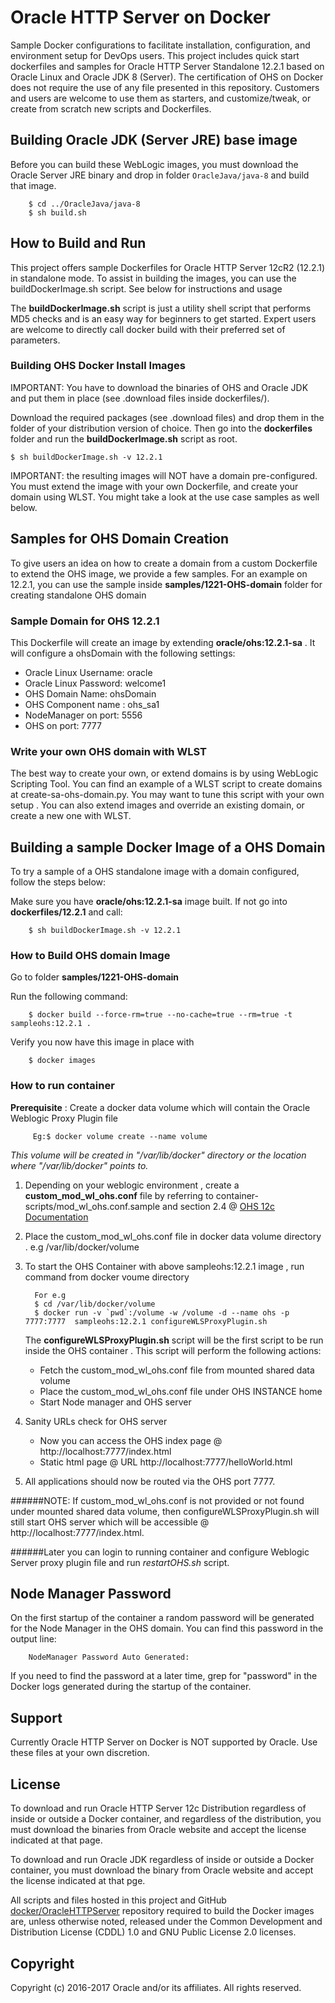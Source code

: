 Oracle HTTP Server on Docker
===============
Sample Docker configurations to facilitate installation, configuration, and environment setup for DevOps users. This project includes quick start dockerfiles and samples for Oracle HTTP Server Standalone 12.2.1 based on Oracle Linux and Oracle JDK 8 (Server).
The certification of OHS on Docker does not require the use of any file presented in this repository.
Customers and users are welcome to use them as starters, and customize/tweak, or create from scratch new scripts and Dockerfiles.

## Building Oracle JDK (Server JRE) base image
Before you can build these WebLogic images, you must download the Oracle Server JRE binary and drop in folder `OracleJava/java-8` and build that image.

        $ cd ../OracleJava/java-8
        $ sh build.sh

## How to Build and Run
This project offers sample Dockerfiles for Oracle HTTP Server 12cR2 (12.2.1) in standalone mode. To assist in building the images, you can use the buildDockerImage.sh script. See below for instructions and usage

The **buildDockerImage.sh** script is just a utility shell script that performs MD5 checks and is an easy way for beginners to get started. Expert users are welcome to directly call docker build with their preferred set of parameters.

### Building OHS Docker Install Images
IMPORTANT: You have to download the binaries of OHS and Oracle JDK and put them in place (see .download files inside dockerfiles/).

Download the required packages (see .download files) and drop them in the folder of your distribution version of choice. Then go into the **dockerfiles** folder and run the **buildDockerImage.sh** script as root.

    $ sh buildDockerImage.sh -v 12.2.1

IMPORTANT: the resulting images will NOT have a domain pre-configured.
You must extend the image with your own Dockerfile, and create your domain using WLST. You might take a look at the use case samples as well below.

## Samples for OHS Domain Creation
To give users an idea on how to create a domain from a custom Dockerfile to extend the OHS image, we provide a few samples. For an example on 12.2.1, you can use the sample inside **samples/1221-OHS-domain** folder for creating standalone OHS domain

### Sample Domain for OHS 12.2.1
This Dockerfile will create an image by extending **oracle/ohs:12.2.1-sa** . It will configure a ohsDomain with the following settings:

 - Oracle Linux Username: oracle
 - Oracle Linux Password: welcome1
 - OHS Domain Name: ohsDomain
 - OHS Component name : ohs_sa1
 - NodeManager on port: 5556
 - OHS on port: 7777

### Write your own OHS domain with WLST
The best way to create your own, or extend domains is by using WebLogic Scripting Tool. You can find an example of a WLST script to create domains at create-sa-ohs-domain.py. You may want to tune this script with your own setup . You can also extend images and override an existing domain, or create a new one with WLST.

## Building a sample Docker Image of a OHS Domain
To try a sample of a OHS standalone image with a domain configured, follow the steps below:

Make sure you have **oracle/ohs:12.2.1-sa** image built. If not go into **dockerfiles/12.2.1** and call:

        $ sh buildDockerImage.sh -v 12.2.1

### How to Build OHS domain Image
Go to folder **samples/1221-OHS-domain**

Run the following command:

        $ docker build --force-rm=true --no-cache=true --rm=true -t sampleohs:12.2.1 .

Verify you now have this image in place with

        $ docker images

### How to run container

**Prerequisite** : Create a docker data volume which will contain the Oracle Weblogic Proxy Plugin file

         Eg:$ docker volume create --name volume

_This volume will be created in "/var/lib/docker" directory or the location where "/var/lib/docker" points to._


1. Depending on your weblogic environment , create a **custom_mod_wl_ohs.conf** file by referring to container-scripts/mod_wl_ohs.conf.sample and section 2.4 @ [OHS 12c Documentation](http://docs.oracle.com/middleware/1221/webtier/develop-plugin/oracle.htm#PLGWL553)

2. Place the custom_mod_wl_ohs.conf file in docker data volume directory . e.g /var/lib/docker/volume

3. To start the OHS Container with above sampleohs:12.2.1 image , run command from docker voume directory

         For e.g
         $ cd /var/lib/docker/volume
         $ docker run -v `pwd`:/volume -w /volume -d --name ohs -p 7777:7777  sampleohs:12.2.1 configureWLSProxyPlugin.sh


   The **configureWLSProxyPlugin.sh** script will be the first script to be run inside the OHS container .
   This script will perform the following actions:
   - Fetch the custom_mod_wl_ohs.conf file from mounted shared data volume
   - Place the custom_mod_wl_ohs.conf file under OHS INSTANCE home
   - Start Node manager and OHS server

4. Sanity URLs check for OHS server
   - Now you can access the OHS index page @ http://localhost:7777/index.html
   - Static html page @ URL http://localhost:7777/helloWorld.html

5. All applications should now be routed via the OHS port 7777.

######NOTE: If custom_mod_wl_ohs.conf is not provided or not found under mounted shared data volume, then configureWLSProxyPlugin.sh will still start OHS server which will be accessible @ http://localhost:7777/index.html.

######Later you can login to running container and configure Weblogic Server proxy plugin file and run *restartOHS.sh* script.

## Node Manager Password

On the first startup of the container a random password will be generated for the Node Manager in the OHS domain. You can find this password in the output line:

        NodeManager Password Auto Generated:

If you need to find the password at a later time, grep for "password" in the Docker logs generated during the startup of the container.

## Support
Currently Oracle HTTP Server on Docker is NOT supported by Oracle. Use these files at your own discretion.


## License
To download and run Oracle HTTP Server 12c Distribution regardless of inside or outside a Docker container, and regardless of the distribution, you must download the binaries from Oracle website and accept the license indicated at that page.

To download and run Oracle JDK regardless of inside or outside a Docker container, you must download the binary from Oracle website and accept the license indicated at that pge.

All scripts and files hosted in this project and GitHub [docker/OracleHTTPServer](./) repository required to build the Docker images are, unless otherwise noted, released under the Common Development and Distribution License (CDDL) 1.0 and GNU Public License 2.0 licenses.

## Copyright
Copyright (c) 2016-2017 Oracle and/or its affiliates. All rights reserved.
